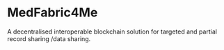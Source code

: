 # MedFabric4Me
A decentralised interoperable blockchain solution for targeted and partial record sharing /data sharing.
